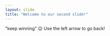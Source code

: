 ```yaml
---
layout: slide
title: "Welcome to our second slide!"
---
```

"keep winning" 😉
Use the left arrow to go back!
